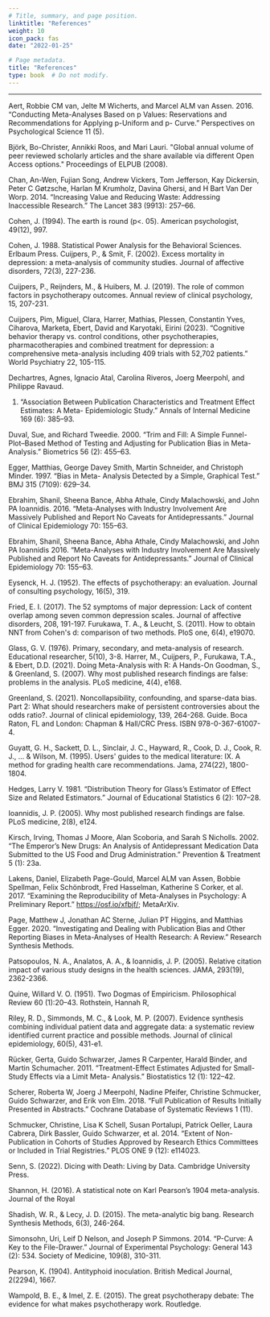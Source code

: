 ```yaml
---
# Title, summary, and page position.
linktitle: "References"
weight: 10
icon_pack: fas
date: "2022-01-25"

# Page metadata.
title: "References"
type: book  # Do not modify.
---
```




<style>
code{
  color: #2a7792;
}
.hljs{
  font-size: 16px
}
.minih{
  font-size: 1px;
  margin: 0px 0px 0px 0px;
}

.highlight {
    position: relative;
}
.highlight pre {
    padding: 15px;
}
.highlight-copy-btn {
    position: absolute;
    top: 7px;
    right: 7px;
    border: 0;
    border-radius: 4px;
    padding: 5px;
    font-size: 0.7em;
    line-height: 1.8;
    color: #fff;
    background-color: #777;
    min-width: 55px;
    text-align: center;
}
.highlight-copy-btn:hover {
    background-color: #666;
}
</style>

---

Aert, Robbie CM van, Jelte M Wicherts, and Marcel ALM van Assen. 2016. “Conducting Meta-Analyses Based on p Values: Reservations and Recommendations for Applying p-Uniform and p-
Curve.” Perspectives on Psychological Science 11 (5). 

Björk, Bo-Christer, Annikki Roos, and Mari Lauri. "Global annual volume of peer reviewed scholarly articles and the share available via different Open Access options." Proceedings of ELPUB (2008). 

Chan, An-Wen, Fujian Song, Andrew Vickers, Tom Jefferson, Kay Dickersin, Peter C Gøtzsche, Harlan M Krumholz, Davina Ghersi, and H Bart Van Der Worp. 2014. “Increasing Value and Reducing Waste: Addressing Inaccessible Research.” The Lancet 383 (9913): 257–66. 

Cohen, J. (1994). The earth is round (p<. 05). American psychologist, 49(12), 997. 

Cohen, J. 1988. Statistical Power Analysis for the Behavioral Sciences. Erlbaum Press. 
Cuijpers, P., & Smit, F. (2002). Excess mortality in depression: a meta-analysis of community studies. Journal of affective disorders, 72(3), 227-236. 

Cuijpers, P., Reijnders, M., & Huibers, M. J. (2019). The role of common factors in psychotherapy outcomes. Annual review of clinical psychology, 15, 207-231. 

Cuijpers, Pim, Miguel, Clara, Harrer, Mathias, Plessen, Constantin Yves, Ciharova, Marketa, Ebert, David and Karyotaki, Eirini (2023). “Cognitive behavior therapy vs. control conditions, other psychotherapies, pharmacotherapies and combined treatment for depression: a comprehensive meta-analysis including 409 trials with 52,702 patients.” World Psychiatry 22, 105-115. 

Dechartres, Agnes, Ignacio Atal, Carolina Riveros, Joerg Meerpohl, and Philippe Ravaud.
1.    “Association Between Publication Characteristics and Treatment Effect Estimates: A Meta- Epidemiologic Study.” Annals of Internal Medicine 169 (6): 385–93. 

Duval, Sue, and Richard Tweedie. 2000. “Trim and Fill: A Simple Funnel-Plot–Based Method of Testing and Adjusting for Publication Bias in Meta-Analysis.” Biometrics 56 (2): 455–63.

Egger, Matthias, George Davey Smith, Martin Schneider, and Christoph Minder. 1997. “Bias in Meta- Analysis Detected by a Simple, Graphical Test.” BMJ 315 (7109): 629–34. 

Ebrahim, Shanil, Sheena Bance, Abha Athale, Cindy Malachowski, and John PA Ioannidis.
2016. “Meta-Analyses with Industry Involvement Are Massively Published and Report No Caveats for Antidepressants.” Journal of Clinical Epidemiology 70: 155–63. 

Ebrahim, Shanil, Sheena Bance, Abha Athale, Cindy Malachowski, and John PA Ioannidis 2016. “Meta-Analyses with Industry Involvement Are Massively Published and Report No Caveats for Antidepressants.” Journal of Clinical Epidemiology 70: 155–63. 

Eysenck, H. J. (1952). The effects of psychotherapy: an evaluation. Journal of consulting psychology, 16(5), 319. 

Fried, E. I. (2017). The 52 symptoms of major depression: Lack of content overlap among seven common depression scales. Journal of affective disorders, 208, 191-197. 
Furukawa, T. A., & Leucht, S. (2011). How to obtain NNT from Cohen's d: comparison of two methods. PloS one, 6(4), e19070. 

Glass, G. V. (1976). Primary, secondary, and meta-analysis of research. Educational researcher, 5(10), 3-8. Harrer, M., Cuijpers, P., Furukawa, T.A., & Ebert, D.D. (2021). Doing Meta-Analysis with R: A Hands-On 
Goodman, S., & Greenland, S. (2007). Why most published research findings are false: problems in the analysis. PLoS medicine, 4(4), e168. 

Greenland, S. (2021). Noncollapsibility, confounding, and sparse-data bias. Part 2: What should researchers make of persistent controversies about the odds ratio?. Journal of clinical epidemiology, 139, 264-268. 
Guide. Boca Raton, FL and London: Chapman & Hall/CRC Press. ISBN 978-0-367-61007-4. 

Guyatt, G. H., Sackett, D. L., Sinclair, J. C., Hayward, R., Cook, D. J., Cook, R. J., ... & Wilson, M. (1995). Users' guides to the medical literature: IX. A method for grading health care recommendations. Jama, 274(22), 1800-1804. 

Hedges, Larry V. 1981. “Distribution Theory for Glass’s Estimator of Effect Size and Related Estimators.” Journal of Educational Statistics 6 (2): 107–28. 

Ioannidis, J. P. (2005). Why most published research findings are false. PLoS medicine, 2(8), e124. 

Kirsch, Irving, Thomas J Moore, Alan Scoboria, and Sarah S Nicholls. 2002. “The Emperor’s New Drugs: An Analysis of Antidepressant Medication Data Submitted to the US Food and Drug Administration.” Prevention & Treatment 5 (1): 23a. 

Lakens, Daniel, Elizabeth Page-Gould, Marcel ALM van Assen, Bobbie Spellman, Felix Schönbrodt, Fred Hasselman, Katherine S Corker, et al. 2017. “Examining the Reproducibility of Meta-Analyses in Psychology: A Preliminary Report.” https://osf.io/xfbjf/; MetaArXiv. 

Page, Matthew J, Jonathan AC Sterne, Julian PT Higgins, and Matthias Egger. 2020. “Investigating and Dealing with Publication Bias and Other Reporting Biases in Meta-Analyses of Health Research: A Review.” Research Synthesis Methods. 

Patsopoulos, N. A., Analatos, A. A., & Ioannidis, J. P. (2005). Relative citation impact of various study designs in the health sciences. JAMA, 293(19), 2362-2366. 

Quine, Willard V. O. (1951). Two Dogmas of Empiricism. Philosophical Review 60 (1):20–43. Rothstein, Hannah R, 

Riley, R. D., Simmonds, M. C., & Look, M. P. (2007). Evidence synthesis combining individual patient data and aggregate data: a systematic review identified current practice and possible methods. Journal of clinical epidemiology, 60(5), 431-e1. 

Rücker, Gerta, Guido Schwarzer, James R Carpenter, Harald Binder, and Martin Schumacher. 2011. “Treatment-Effect Estimates Adjusted for Small-Study Effects via a Limit Meta- Analysis.” Biostatistics 12 (1): 122–42. 

Scherer, Roberta W, Joerg J Meerpohl, Nadine Pfeifer, Christine Schmucker, Guido Schwarzer, and Erik von Elm. 2018. “Full Publication of Results Initially Presented in Abstracts.” Cochrane Database of Systematic Reviews 1 (11). 

Schmucker, Christine, Lisa K Schell, Susan Portalupi, Patrick Oeller, Laura Cabrera, Dirk Bassler, Guido Schwarzer, et al. 2014. “Extent of Non-Publication in Cohorts of Studies Approved by Research Ethics Committees or Included in Trial Registries.” PLOS ONE 9 (12): e114023. 

Senn, S. (2022). Dicing with Death: Living by Data. Cambridge University Press.

Shannon, H. (2016). A statistical note on Karl Pearson’s 1904 meta-analysis. Journal of the Royal 

Shadish, W. R., & Lecy, J. D. (2015). The meta-analytic big bang. Research Synthesis Methods, 6(3), 246-264. 

Simonsohn, Uri, Leif D Nelson, and Joseph P Simmons. 2014. “P-Curve: A Key to the File-Drawer.” Journal of Experimental Psychology: General 143 (2): 534. 
Society of Medicine, 109(8), 310-311.

Pearson, K. (1904). Antityphoid inoculation. British Medical Journal, 2(2294), 1667. 

Wampold, B. E., & Imel, Z. E. (2015). The great psychotherapy debate: The evidence for what makes psychotherapy work. Routledge. 





<style>
h1 {color: #2a7792;}
</style>

